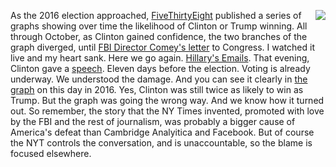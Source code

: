 <img src="http://scripting.com/images/2018/12/20/butHerEmails.png" border="0" align="right">As the 2016 election approached, <a href="https://fivethirtyeight.com/">FiveThirtyEight</a> published a series of graphs showing over time the likelihood of Clinton or Trump winning. All through October, as Clinton gained confidence, the two branches of the graph diverged, until <a href="https://en.wikipedia.org/wiki/James_Comey#/media/File:Comey_Letter.jpg">FBI Director Comey's letter</a> to Congress. I watched it live and my heart sank. Here we go again. <a href="https://duckduckgo.com/?q=Hillary%27s+Emails+site%3Ascripting.com&t=h_&ia=web">Hillary's Emails</a>. That evening, Clinton gave a <a href="https://www.c-span.org/video/?417629-2/hillary-clinton-calls-release-information-email-investigation">speech</a>. Eleven days before the election. Voting is already underway. We understood the damage. And you can see it clearly in <a href="http://scripting.com/images/2019/11/04/fiveThirtyEightGraph.png">the graph</a> on this day in 2016. Yes, Clinton was still twice as likely to win as Trump. But the graph was going the wrong way. And we know how it turned out. So remember, the story that the NY Times invented, promoted with love by the FBI and the rest of journalism, was probably a bigger cause of America's defeat than Cambridge Analyitica and Facebook. But of course the NYT controls the conversation, and is unaccountable, so the blame is focused elsewhere. 
